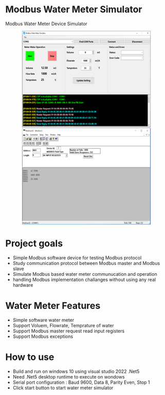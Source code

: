 # Modbus Water Meter Simulator
Modbus Water Meter Device Simulator 

<div align="center">
  <img src="Images/Modbus-Water-Meter-Simulator-02.PNG" width="400" height="300" title="hover text">
  <img src="Images/Modbus-Master-Test-03.PNG" width="400" height="300"  title="hover text">
</div>


# Project goals
  - Simple Modbus software device for testing Modbus protocol
  - Study communication protocol between Modbus master and Modbus slave
  - Simulate Modbus based water meter communucation and operation
  - handling Modbus implementation challanges without using any real hardware 

# Water Meter Features
  - Simple software water meter 
  - Support Voluem, Flowrate, Temprature of water
  - Support Modbus master request read input registers
  - Support Modbus exceptions

# How to use
  - Build and run on windows 10 using visual studio 2022 .Net5
  - Need .Net5 desktop runtime to execute on wondows
  - Serial port configuration : Baud 9600, Data 8, Parity Even, Stop 1
  - Click start button to start water meter simulator

 
